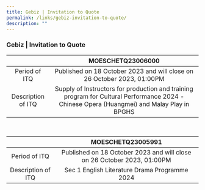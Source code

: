 ```yaml
---
title: Gebiz | Invitation to Quote
permalink: /links/gebiz-invitation-to-quote/
description: ""
---
```

### Gebiz | Invitation to Quote

|   | MOESCHETQ23006000 |
|:---:|:---:|
| Period of ITQ | Published on 18 October 2023 and will close on 26 October 2023, 01:00PM |
| Description of ITQ | Supply of Instructors for production and training program for Cultural Performance 2024 - Chinese Opera (Huangmei) and Malay Play in BPGHS

<br>

|   | MOESCHETQ23005991 |
|:---:|:---:|
| Period of ITQ | Published on 18 October 2023 and will close on 26 October 2023, 01:00PM |
| Description of ITQ |Sec 1 English Literature Drama Programme 2024